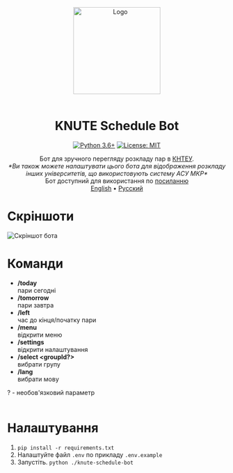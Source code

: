 <div align="center">
<img src="https://user-images.githubusercontent.com/81159301/193612153-e085ffb7-230b-413c-a7b2-c450536cd397.png" alt="Logo" width="200"><br><br>

# KNUTE Schedule Bot

[![Python 3.6+](https://img.shields.io/badge/python-3.6+-blue.svg)](https://www.python.org/downloads)
[![License: MIT](https://img.shields.io/badge/License-MIT-yellow.svg)](LICENSE)

Бот для зручного перегляду розкладу пар в [КНТЕУ](https://mia1.knute.edu.ua).<br>
*\*Ви також можете налаштувати цього бота для відображення розкладу інших університетів, що використовують систему АСУ МКР\**<br>
Бот доступний для використання по [посиланню](https://t.me/Knute_ScheduleBot)<br>
[English](README.md) • [Русский](README-ru.md)

</div>

# Скріншоти
![Скріншот бота](https://user-images.githubusercontent.com/81159301/193561985-2414eafb-3423-4ef6-b149-24926831df7a.png)

# Команди

* **/today**<br>
    пари сегодні
* **/tomorrow**<br>
    пари завтра
* **/left**<br>
    час до кінця/початку пари
* **/menu**<br>
    відкрити меню
* **/settings**<br>
    відкрити налаштування
* **/select \<groupId?\>**<br>
    вибрати групу
* **/lang**<br>
    вибрати мову

? - необов'язковий параметр
<br><br>

# Налаштування

1. `pip install -r requirements.txt`
2. Налаштуйте файл `.env` по прикладу `.env.example`
3. Запустіть. `python ./knute-schedule-bot`

